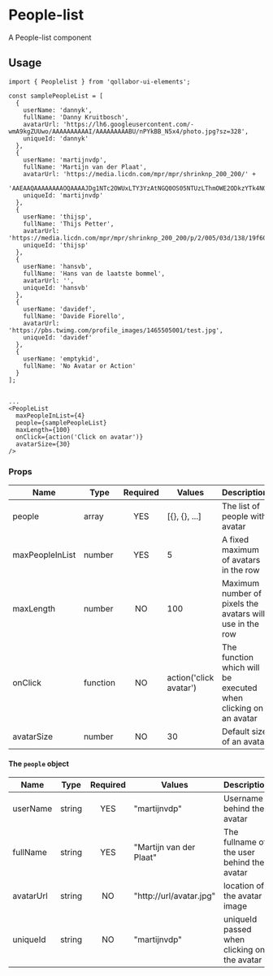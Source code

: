 # People-list

A People-list component

## Usage

```
import { Peoplelist } from 'qollabor-ui-elements';

const samplePeopleList = [
  {
    userName: 'dannyk',
    fullName: 'Danny Kruitbosch',
    avatarUrl: 'https://lh6.googleusercontent.com/-wmA9kgZUUwo/AAAAAAAAAAI/AAAAAAAAABU/nPYkBB_N5x4/photo.jpg?sz=328',
    uniqueId: 'dannyk'
  },
  {
    userName: 'martijnvdp',
    fullName: 'Martijn van der Plaat',
    avatarUrl: 'https://media.licdn.com/mpr/mpr/shrinknp_200_200/' +
    'AAEAAQAAAAAAAAOQAAAAJDg1NTc2OWUxLTY3YzAtNGQ0OS05NTUzLThmOWE2ODkzYTk4NQ.jpg',
    uniqueId: 'martijnvdp'
  },
  {
    userName: 'thijsp',
    fullName: 'Thijs Petter',
    avatarUrl: 'https://media.licdn.com/mpr/mpr/shrinknp_200_200/p/2/005/03d/138/19f60a2.jpg',
    uniqueId: 'thijsp'
  },
  {
    userName: 'hansvb',
    fullName: 'Hans van de laatste bommel',
    avatarUrl: '',
    uniqueId: 'hansvb'
  },
  {
    userName: 'davidef',
    fullName: 'Davide Fiorello',
    avatarUrl: 'https://pbs.twimg.com/profile_images/1465505001/test.jpg',
    uniqueId: 'davidef'
  },
  {
    userName: 'emptykid',
    fullName: 'No Avatar or Action'
  }
];


...
<PeopleList
  maxPeopleInList={4}
  people={samplePeopleList}
  maxLength={100}
  onClick={action('Click on avatar')}
  avatarSize={30}
/>
```

### Props

| Name          | Type      | Required | Values        | Description |
|---------------|-----------|:--------:|---------------|-------------|
|people          |array<Item>|YES       |[{}, {}, ...]| The list of people with avatar
|maxPeopleInList      |number     | YES   | 5 | A fixed maximum of avatars in the row
|maxLength| number| NO| 100| Maximum number of pixels the avatars will use in the row
|onClick | function| NO| action('click avatar')| The function which will be executed when clicking on an avatar
|avatarSize | number| NO| 30| Default size of an avatar

#### The `people` object
| Name          | Type      | Required | Values        | Description |
|---------------|-----------|:--------:|---------------|-------------|
|userName          |string     |YES       |"martijnvdp" |Username behind the avatar
|fullName            |string     | YES   |"Martijn van der Plaat" |The fullname of the user behind the avatar
|avatarUrl | string| NO | "http://url/avatar.jpg" | location of the avatar image
|uniqueId | string| NO | "martijnvdp" | uniqueId passed when clicking on the avatar

